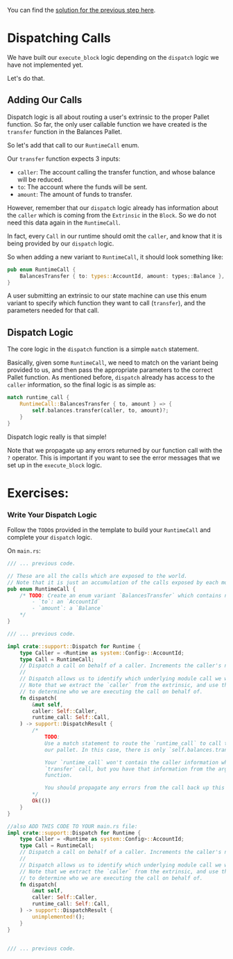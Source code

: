 You can find the [solution for the previous step here](https://gist.github.com/nomadbitcoin/20468d188032e4744deb00649e07a3ce).

# Dispatching Calls

We have built our `execute_block` logic depending on the `dispatch` logic we have not implemented yet.

Let's do that.

## Adding Our Calls

Dispatch logic is all about routing a user's extrinsic to the proper Pallet function. So far, the only user callable function we have created is the `transfer` function in the Balances Pallet.

So let's add that call to our `RuntimeCall` enum.

Our `transfer` function expects 3 inputs:

- `caller`: The account calling the transfer function, and whose balance will be reduced.
- `to`: The account where the funds will be sent.
- `amount`: The amount of funds to transfer.

However, remember that our `dispatch` logic already has information about the `caller` which is coming from the `Extrinsic` in the `Block`. So we do not need this data again in the `RuntimeCall`.

In fact, every `Call` in our runtime should omit the `caller`, and know that it is being provided by our `dispatch` logic.

So when adding a new variant to `RuntimeCall`, it should look something like:

```rust
pub enum RuntimeCall {
	BalancesTransfer { to: types::AccountId, amount: types;:Balance },
}
```

A user submitting an extrinsic to our state machine can use this enum variant to specify which function they want to call (`transfer`), and the parameters needed for that call.

## Dispatch Logic

The core logic in the `dispatch` function is a simple `match` statement.

Basically, given some `RuntimeCall`, we need to match on the variant being provided to us, and then pass the appropriate parameters to the correct Pallet function. As mentioned before, `dispatch` already has access to the `caller` information, so the final logic is as simple as:

```rust
match runtime_call {
	RuntimeCall::BalancesTransfer { to, amount } => {
		self.balances.transfer(caller, to, amount)?;
	}
}
```

Dispatch logic really is that simple!

Note that we propagate up any errors returned by our function call with the `?` operator. This is important if you want to see the error messages that we set up in the `execute_block` logic.

# Exercises:

### Write Your Dispatch Logic

Follow the `TODO`s provided in the template to build your `RuntimeCall` and complete your `dispatch` logic.

On `main.rs`:

```rust
/// ... previous code.

// These are all the calls which are exposed to the world.
// Note that it is just an accumulation of the calls exposed by each module.
pub enum RuntimeCall {
	/* TODO: Create an enum variant `BalancesTransfer` which contains named fields:
		- `to`: an `AccountId`
		- `amount`: a `Balance`
	*/
}

/// ... previous code.

impl crate::support::Dispatch for Runtime {
	type Caller = <Runtime as system::Config>::AccountId;
	type Call = RuntimeCall;
	// Dispatch a call on behalf of a caller. Increments the caller's nonce.
	//
	// Dispatch allows us to identify which underlying module call we want to execute.
	// Note that we extract the `caller` from the extrinsic, and use that information
	// to determine who we are executing the call on behalf of.
	fn dispatch(
		&mut self,
		caller: Self::Caller,
		runtime_call: Self::Call,
	) -> support::DispatchResult {
		/*
			TODO:
			Use a match statement to route the `runtime_call` to call the appropriate function in
			our pallet. In this case, there is only `self.balances.transfer`.

			Your `runtime_call` won't contain the caller information which is needed to make the
			`transfer` call, but you have that information from the arguments to the `dispatch`
			function.

			You should propagate any errors from the call back up this function.
		*/
		Ok(())
	}
}

//also ADD THIS CODE TO YOUR main.rs file:
impl crate::support::Dispatch for Runtime {
	type Caller = <Runtime as system::Config>::AccountId;
	type Call = RuntimeCall;
	// Dispatch a call on behalf of a caller. Increments the caller's nonce.
	//
	// Dispatch allows us to identify which underlying module call we want to execute.
	// Note that we extract the `caller` from the extrinsic, and use that information
	// to determine who we are executing the call on behalf of.
	fn dispatch(
		&mut self,
		caller: Self::Caller,
		runtime_call: Self::Call,
	) -> support::DispatchResult {
		unimplemented!();
	}
}


/// ... previous code.
```